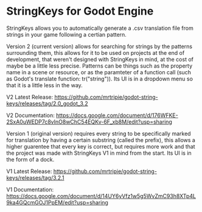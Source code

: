 # StringKeys for Godot Engine
StringKeys allows you to automatically generate a .csv translation file from strings in your game following a certian pattern.


Version 2 (current version) allows for searching for strings by the patterns surrounding them, this allows for it to be used on projects at the end of development, that weren't designed with StringKeys in mind, at the cost of maybe be a little less precise. Patterns can be things such as the property name in a scene or resource, or as the paramteter of a function call (such as Godot's translate function: tr("string")). Its UI is in a dropdown menu so that it is a little less in the way.


V2 Latest Release: https://github.com/mrtripie/godot-string-keys/releases/tag/2.0_godot_3.2

V2 Documentation: https://docs.google.com/document/d/176WFKE-2SxA0uWEDP7c8vInO8wChC54EQKv-6F_xb8M/edit?usp=sharing




Version 1 (original version) requires every string to be specifically marked for translation by having a certain substring (called the prefix), this allows a higher guarentee that every key is correct, but requires more work and that the project was made with StringKeys V1 in mind from the start. Its UI is in the form of a dock.


V1 Latest Release: https://github.com/mrtripie/godot-string-keys/releases/tag/3.2.1

V1 Documentation: https://docs.google.com/document/d/14UY6yVfz1w5g5WvZmC93h8XTp4L9ka4GQcmGOJ1PpEM/edit?usp=sharing
